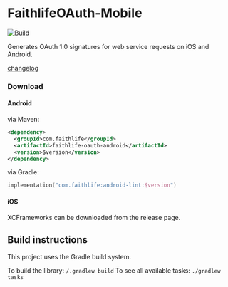 # FaithlifeOAuth-Mobile

[![Build](https://github.com/Faithlife/FaithlifeOAuth-Mobile/workflows/build/badge.svg)](https://github.com/Faithlife/FaithlifeOAuth-Mobile/actions?query=workflow%3Abuild)

Generates OAuth 1.0 signatures for web service requests on iOS and Android.

[changelog](changelog.md)

### Download

#### Android

via Maven:

```xml
<dependency>
  <groupId>com.faithlife</groupId>
  <artifactId>faithlife-oauth-android</artifactId>
  <version>$version</version>
</dependency>
```

via Gradle:

```kotlin
implementation("com.faithlife:android-lint:$version")
```
#### iOS

XCFrameworks can be downloaded from the release page.

## Build instructions

This project uses the Gradle build system.

To build the library: `/.gradlew build`
To see all available tasks: `./gradlew tasks`
